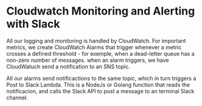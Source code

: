 # Cloudwatch Monitoring and Alerting with Slack

All our logging and monitoring is handled by CloudWatch. For important metrics, we create CloudWatch Alarms that trigger whenever a metric crosses a defined threshold - for exemple, when a dead-letter queue has a non-zero number of messages. when an alarm triggers, we have CloudWatuch send a notification to an SNS topic.

All our alarms send notificactions to the same topic, which in turn triggers a Post to Slack Lambda. This is a NodeJs or Golang function that reads the notificacion, and calls the Slack API to post a message to an terminal Slack channel.